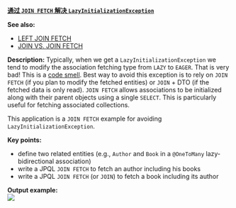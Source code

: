**[通过 `JOIN FETCH` 解决 `LazyInitializationException` ](https://github.com/totemtec/Hibernate-JPA/tree/master/JoinFetch)**
 
**See also:**
- [LEFT JOIN FETCH](https://github.com/totemtec/Hibernate-JPA/tree/master/LeftJoinFetch)
- [JOIN VS. JOIN FETCH](https://github.com/totemtec/Hibernate-JPA/tree/master/JoinVSJoinFetch)

**Description:** Typically, when we get a `LazyInitializationException` we tend to modify the association fetching type from `LAZY` to `EAGER`. That is very bad! This is a [code smell](https://vladmihalcea.com/eager-fetching-is-a-code-smell/). Best way to avoid this exception is to rely on `JOIN FETCH` (if you plan to modify the fetched entities) or `JOIN` + DTO (if the fetched data is only read). `JOIN FETCH` allows associations to be initialized along with their parent objects using a single `SELECT`. This is particularly useful for fetching associated collections. 

This application is a `JOIN FETCH` example for avoiding `LazyInitializationException`. 

**Key points:**
- define two related entities (e.g., `Author` and `Book` in a `@OneToMany` lazy-bidirectional association)
- write a JPQL `JOIN FETCH` to fetch an author including his books
- write a JPQL `JOIN FETCH` (or `JOIN`) to fetch a book including its author

**Output example:**\
![](https://github.com/AnghelLeonard/Hibernate-SpringBoot/blob/master/HibernateSpringBootJoinFetch/hibernate%20spring%20boot%20join%20fetch.png) 

